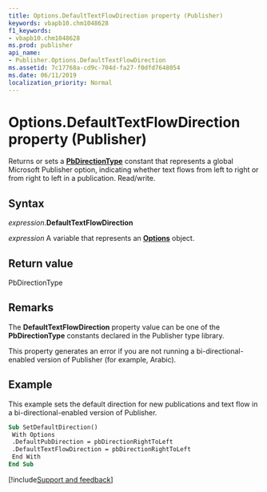 ```yaml
---
title: Options.DefaultTextFlowDirection property (Publisher)
keywords: vbapb10.chm1048628
f1_keywords:
- vbapb10.chm1048628
ms.prod: publisher
api_name:
- Publisher.Options.DefaultTextFlowDirection
ms.assetid: 7c17768a-cd9c-704d-fa27-f0dfd7648054
ms.date: 06/11/2019
localization_priority: Normal
---
```



# Options.DefaultTextFlowDirection property (Publisher)

Returns or sets a **[PbDirectionType](Publisher.PbDirectionType.md)** constant that represents a global Microsoft Publisher option, indicating whether text flows from left to right or from right to left in a publication. Read/write.


## Syntax

_expression_.**DefaultTextFlowDirection**

_expression_ A variable that represents an **[Options](Publisher.Options.md)** object.


## Return value

PbDirectionType


## Remarks

The **DefaultTextFlowDirection** property value can be one of the **PbDirectionType** constants declared in the Publisher type library.

This property generates an error if you are not running a bi-directional-enabled version of Publisher (for example, Arabic).


## Example

This example sets the default direction for new publications and text flow in a bi-directional-enabled version of Publisher.

```vb
Sub SetDefaultDirection() 
 With Options 
 .DefaultPubDirection = pbDirectionRightToLeft 
 .DefaultTextFlowDirection = pbDirectionRightToLeft 
 End With 
End Sub
```

[!include[Support and feedback](~/includes/feedback-boilerplate.md)]